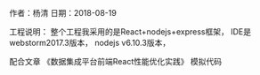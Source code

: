 作者：杨清
日期：2018-08-19

工程说明：
整个工程我采用的是React+nodejs+express框架，
IDE是webstorm2017.3版本，
nodejs v6.10.3版本，


配合文章
《数据集成平台前端React性能优化实践》
模拟代码


